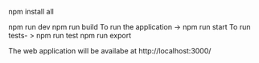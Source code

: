 
npm install all

npm run dev
npm run build
To run the application -> npm run start
To run tests- > npm run test
npm run export


The web application will be availabe at http://localhost:3000/
